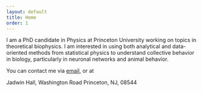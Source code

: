 ```yaml
---
layout: default
title: Home
order: 1
---
```


I am a PhD candidate in Physics at Princeton University working on topics in theoretical biophysics. I am interested in using both analytical and data-oriented methods from statistical physics to understand collective behavior in biology, particularly in neuronal networks and animal behavior. 

You can contact me via [email](mailto:xiaowenc@princeton.edu), or at

Jadwin Hall, Washington Road
Princeton, NJ, 08544




